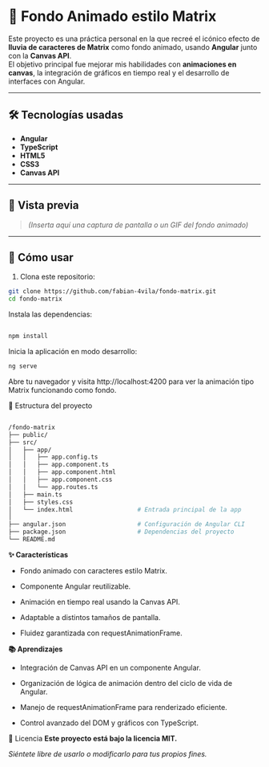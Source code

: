 # 🌌 Fondo Animado estilo Matrix

Este proyecto es una práctica personal en la que recreé el icónico efecto de **lluvia de caracteres de Matrix** como fondo animado, usando **Angular** junto con la **Canvas API**.  
El objetivo principal fue mejorar mis habilidades con **animaciones en canvas**, la integración de gráficos en tiempo real y el desarrollo de interfaces con Angular.

---

## 🛠 Tecnologías usadas

- **Angular**
- **TypeScript**
- **HTML5**
- **CSS3**
- **Canvas API**

---

## 🎥 Vista previa

> *(Inserta aquí una captura de pantalla o un GIF del fondo animado)*

---

## 🚀 Cómo usar

1. Clona este repositorio:

```bash
git clone https://github.com/fabian-4vila/fondo-matrix.git
cd fondo-matrix
```
Instala las dependencias:

```bash

npm install
```
Inicia la aplicación en modo desarrollo:

```bash
ng serve
```
Abre tu navegador y visita http://localhost:4200 para ver la animación tipo Matrix funcionando como fondo.

📁 Estructura del proyecto

```bash

/fondo-matrix
├── public/
├── src/
│   ├── app/
│   │   ├── app.config.ts
│   │   ├── app.component.ts
│   │   ├── app.component.html
│   │   ├── app.component.css
│   │   └── app.routes.ts
│   ├── main.ts
│   ├── styles.css           
│   └── index.html                  # Entrada principal de la app
│
├── angular.json                    # Configuración de Angular CLI
├── package.json                    # Dependencias del proyecto
└── README.md
```
**✨ Características**
- Fondo animado con caracteres estilo Matrix.

- Componente Angular reutilizable.

- Animación en tiempo real usando la Canvas API.

- Adaptable a distintos tamaños de pantalla.

- Fluidez garantizada con requestAnimationFrame.

**📚 Aprendizajes**
- Integración de Canvas API en un componente Angular.

- Organización de lógica de animación dentro del ciclo de vida de Angular.

- Manejo de requestAnimationFrame para renderizado eficiente.

- Control avanzado del DOM y gráficos con TypeScript.

📄 Licencia
**Este proyecto está bajo la licencia MIT.**

*Siéntete libre de usarlo o modificarlo para tus propios fines.*
